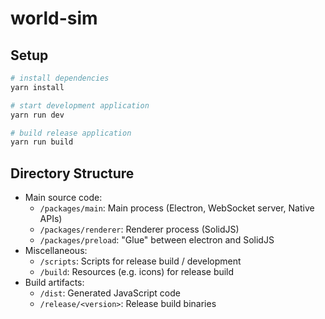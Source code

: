 # world-sim

## Setup

```sh
# install dependencies
yarn install

# start development application
yarn run dev

# build release application
yarn run build
```

## Directory Structure

- Main source code:
  - `/packages/main`: Main process (Electron, WebSocket server, Native APIs)
  - `/packages/renderer`: Renderer process (SolidJS)
  - `/packages/preload`: "Glue" between electron and SolidJS
- Miscellaneous:
  - `/scripts`: Scripts for release build / development
  - `/build`: Resources (e.g. icons) for release build
- Build artifacts:
  - `/dist`: Generated JavaScript code
  - `/release/<version>`: Release build binaries
